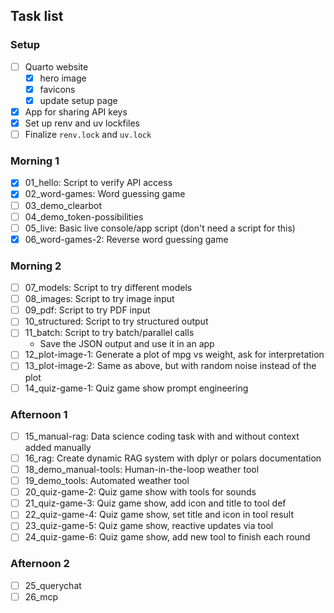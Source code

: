 ## Task list

### Setup

- [ ] Quarto website
  - [x] hero image
  - [x] favicons
  - [x] update setup page
- [x] App for sharing API keys
- [x] Set up renv and uv lockfiles
- [ ] Finalize `renv.lock` and `uv.lock`

### Morning 1

- [x] 01_hello: Script to verify API access
- [x] 02_word-games: Word guessing game
- [ ] 03_demo_clearbot
- [ ] 04_demo_token-possibilities
- [ ] 05_live: Basic live console/app script (don't need a script for this)
- [x] 06_word-games-2: Reverse word guessing game

### Morning 2

- [ ] 07_models: Script to try different models
- [ ] 08_images: Script to try image input
- [ ] 09_pdf: Script to try PDF input
- [ ] 10_structured: Script to try structured output
- [ ] 11_batch: Script to try batch/parallel calls
  - Save the JSON output and use it in an app
- [ ] 12_plot-image-1: Generate a plot of mpg vs weight, ask for interpretation
- [ ] 13_plot-image-2: Same as above, but with random noise instead of the plot
- [ ] 14_quiz-game-1: Quiz game show prompt engineering

### Afternoon 1

- [ ] 15_manual-rag: Data science coding task with and without context added manually
- [ ] 16_rag: Create dynamic RAG system with dplyr or polars documentation
- [ ] 18_demo_manual-tools: Human-in-the-loop weather tool
- [ ] 19_demo_tools: Automated weather tool
- [ ] 20_quiz-game-2: Quiz game show with tools for sounds
- [ ] 21_quiz-game-3: Quiz game show, add icon and title to tool def
- [ ] 22_quiz-game-4: Quiz game show, set title and icon in tool result
- [ ] 23_quiz-game-5: Quiz game show, reactive updates via tool
- [ ] 24_quiz-game-6: Quiz game show, add new tool to finish each round

### Afternoon 2

- [ ] 25_querychat
- [ ] 26_mcp
